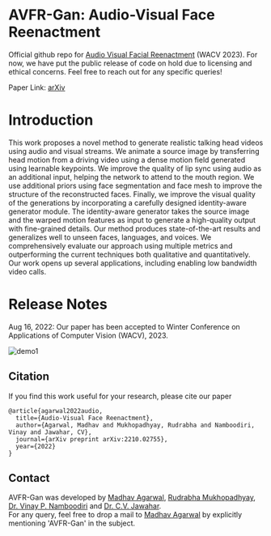 # AVFR-Gan: Audio-Visual Face Reenactment 
Official github repo for [Audio Visual Facial Reenactment](http://cvit.iiit.ac.in/research/projects/cvit-projects/avfr) (WACV 2023). 
For now, we have put the public release of code on hold due to licensing and ethical concerns. Feel free to reach out for any specific queries!

Paper Link: [arXiv](https://arxiv.org/abs/2210.02755)

# Introduction
This work proposes a novel method to generate realistic talking head videos using audio and visual streams. We animate a source image by transferring head motion from a driving video using a dense motion field generated using learnable keypoints. We improve the quality of lip sync using audio as an additional input, helping the network to attend to the mouth region. We use additional priors using face segmentation and face mesh to improve the structure of the reconstructed faces. Finally, we improve the visual quality of the generations by incorporating a carefully designed identity-aware generator module. The identity-aware generator takes the source image and the warped motion features as input to generate a high-quality output with fine-grained details. Our method produces state-of-the-art results and generalizes well to unseen faces, languages, and voices. We comprehensively evaluate our approach using multiple metrics and outperforming the current techniques both qualitative and quantitatively. Our work opens up several applications, including enabling low bandwidth video calls.  

# Release Notes
Aug 16, 2022: Our paper has been accepted to Winter Conference on Applications of Computer Vision (WACV), 2023.

![demo1](https://user-images.githubusercontent.com/27224896/185211848-13debd5a-233a-426d-a91f-788d5826b0b5.gif)


## Citation
If you find this work useful for your research, please cite our paper
```
@article{agarwal2022audio,
  title={Audio-Visual Face Reenactment},
  author={Agarwal, Madhav and Mukhopadhyay, Rudrabha and Namboodiri, Vinay and Jawahar, CV},
  journal={arXiv preprint arXiv:2210.02755},
  year={2022}
}
```

## Contact
AVFR-Gan was developed by [Madhav Agarwal](https://www.github.com/mdv3101), [Rudrabha Mukhopadhyay](https://rudrabha.github.io/), [Dr. Vinay P. Namboodiri](https://vinaypn.github.io/) and [Dr. C.V. Jawahar](https://faculty.iiit.ac.in/~jawahar/). <br>
For any query, feel free to drop a mail to [Madhav Agarwal](mailto:madhav.agarwal@alumni.iiit.ac.in) by explicitly mentioning 'AVFR-Gan' in the subject.
